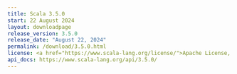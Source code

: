 ```yaml
---
title: Scala 3.5.0
start: 22 August 2024
layout: downloadpage
release_version: 3.5.0
release_date: "August 22, 2024"
permalink: /download/3.5.0.html
license: <a href="https://www.scala-lang.org/license/">Apache License, Version 2.0</a>
api_docs: https://www.scala-lang.org/api/3.5.0/
---
```

